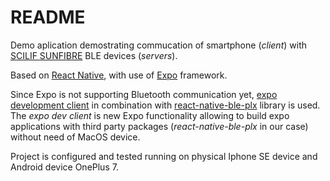# README
Demo aplication demostrating commucation of smartphone (*client*) with [SCILIF SUNFIBRE](https://www.scilif.com/) BLE devices (*servers*).

Based on [React Native](https://reactnative.dev/), with use of [Expo](https://docs.expo.dev/) framework.

Since Expo is not supporting Bluetooth communication yet, [expo development client](https://docs.expo.dev/clients/introduction/) in combination with [react-native-ble-plx](https://dotintent.github.io/react-native-ble-plx/) library is used. The _expo dev client_ is new Expo functionality allowing to build expo applications with third party packages (*react-native-ble-plx* in our case) without need of MacOS device.

Project is configured and tested running on physical Iphone SE device and Android device OnePlus 7.
